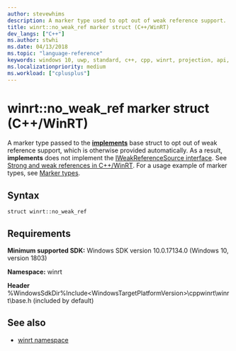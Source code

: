 ```yaml
---
author: stevewhims
description: A marker type used to opt out of weak reference support.
title: winrt::no_weak_ref marker struct (C++/WinRT)
dev_langs: ["C++"]
ms.author: stwhi
ms.date: 04/13/2018
ms.topic: "language-reference"
keywords: windows 10, uwp, standard, c++, cpp, winrt, projection, api, reference, marker, type
ms.localizationpriority: medium
ms.workload: ["cplusplus"]
---
```


# winrt::no_weak_ref marker struct (C++/WinRT)

A marker type passed to the [**implements**](implements.md) base struct to opt out of weak reference support, which is otherwise provided automatically. As a result, **implements** does not implement the [IWeakReferenceSource interface](https://msdn.microsoft.com/library/windows/desktop/hh802476). See [Strong and weak references in C++/WinRT](/windows/uwp/cpp-and-winrt-apis/weak-references). For a usage example of marker types, see [Marker types](implements.md#marker-types).

## Syntax
```cppwinrt
struct winrt::no_weak_ref
```

## Requirements
**Minimum supported SDK:** Windows SDK version 10.0.17134.0 (Windows 10, version 1803)

**Namespace:** winrt

**Header** %WindowsSdkDir%Include\<WindowsTargetPlatformVersion>\cppwinrt\winrt\base.h (included by default)

## See also 
* [winrt namespace](winrt.md)
